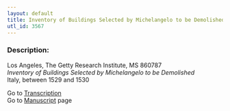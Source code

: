 ```yaml
---
layout: default
title: Inventory of Buildings Selected by Michelangelo to be Demolished
utl_id: 3567
---
```


###  Description:

Los Angeles, The Getty Research Institute, MS 860787<br>
_Inventory of Buildings Selected by Michelangelo to be Demolished_<br>
Italy, between 1529 and 1530

Go to [Transcription](https://centerfordigitalhumanities.github.io/Newberry-Italian-paleography/transcriptions/320)<br>
Go to [Manuscript](https://centerfordigitalhumanities.github.io/Newberry-Italian-paleography/www/record.html?id=320) page <br>

